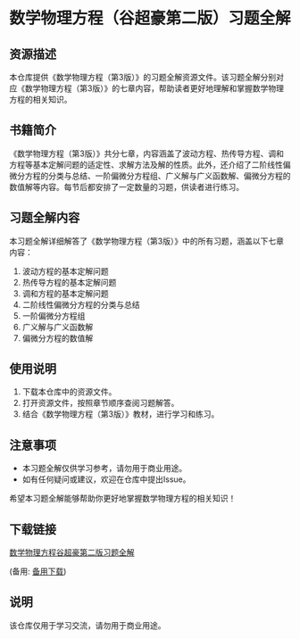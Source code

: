 # 数学物理方程（谷超豪第二版）习题全解

## 资源描述

本仓库提供《数学物理方程（第3版）》的习题全解资源文件。该习题全解分别对应《数学物理方程（第3版）》的七章内容，帮助读者更好地理解和掌握数学物理方程的相关知识。

## 书籍简介

《数学物理方程（第3版）》共分七章，内容涵盖了波动方程、热传导方程、调和方程等基本定解问题的适定性、求解方法及解的性质。此外，还介绍了二阶线性偏微分方程的分类与总结、一阶偏微分方程组、广义解与广义函数解、偏微分方程的数值解等内容。每节后都安排了一定数量的习题，供读者进行练习。

## 习题全解内容

本习题全解详细解答了《数学物理方程（第3版）》中的所有习题，涵盖以下七章内容：

1. 波动方程的基本定解问题
2. 热传导方程的基本定解问题
3. 调和方程的基本定解问题
4. 二阶线性偏微分方程的分类与总结
5. 一阶偏微分方程组
6. 广义解与广义函数解
7. 偏微分方程的数值解

## 使用说明

1. 下载本仓库中的资源文件。
2. 打开资源文件，按照章节顺序查阅习题解答。
3. 结合《数学物理方程（第3版）》教材，进行学习和练习。

## 注意事项

- 本习题全解仅供学习参考，请勿用于商业用途。
- 如有任何疑问或建议，欢迎在仓库中提出Issue。

希望本习题全解能够帮助你更好地掌握数学物理方程的相关知识！

## 下载链接
[数学物理方程谷超豪第二版习题全解](https://pan.quark.cn/s/3d641cbd10c4) 

(备用: [备用下载](https://pan.baidu.com/s/1szI2-g0pk2S_WmmVrXJrCA?pwd=1234))

## 说明

该仓库仅用于学习交流，请勿用于商业用途。
